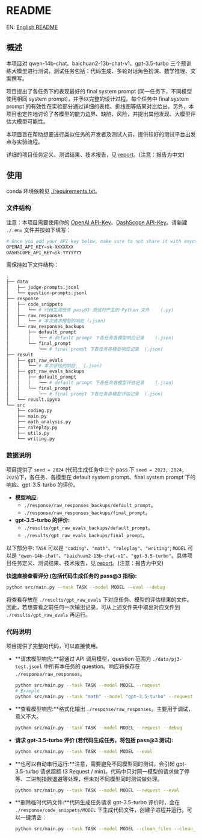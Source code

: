 # README

EN: [English README](README.md)

## 概述

本项目对 qwen-14b-chat、baichuan2-13b-chat-v1、gpt-3.5-turbo 三个预训练大模型进行测试，测试任务包括：代码生成、多轮对话角色扮演、数学推理、文案撰写。

项目提出了各任务下的表现最好的 final system prompt (同一任务下，不同模型使用相同 system prompt)，并予以完整的设计过程。每个任务中 final system prompt 的有效性在实验部分通过详细的表格、折线图等结果对比给出。另外，本项目也定性地讨论了各模型的能力边界、缺陷、风险，并提出其他发现、大模型评估大模型可能性。

本项目旨在帮助想要进行类似任务的开发者及测试人员，提供较好的测试平台出发点与实验流程。

详细的项目任务定义、测试结果、技术报告，见 [report](report.pdf)。(注意：报告为中文)


## 使用

conda 环境依赖见 [./requirements.txt](./requirements.txt)。

### 文件结构

注意：本项目需要使用你的 [OpenAI API-Key](https://platform.openai.com/docs/overview)、[DashScope API-Key](https://dashscope.aliyun.com/)。请新建 `./.env` 文件并按如下填写：

```python
# Once you add your API key below, make sure to not share it with anyone! The API key should remain private.
OPENAI_API_KEY=sk-XXXXXXX
DASHSCOPE_API_KEY=sk-YYYYYYY
```

需保持如下文件结构：

```sh
.
├── data
│   ├── judge-prompts.jsonl
│   └── question-prompts.jsonl
├── response
│   ├── code_snippets
│   │   └── # 代码生成任务 pass@3 测试时产生的 Python 文件	(.py)
│   ├── raw_responses
│   │   └── # 本次请求模型的响应	(.json)
│   └── raw_responses_backups
│       ├── default_prompt
│       │   └── # default prompt 下各任务各模型响应记录	(.json)
│       └── final_prompt
│           └── # final prompt 下各任务各模型响应记录	(.json)
├── result
│   ├── gpt_raw_evals
│   │   └── # 本次评估的响应	(.json)
│   ├── gpt_raw_evals_backups
│   │   ├── default_prompt
│   │   │   └── # default prompt 下各任务各模型评估记录	(.json)
│   │   └── final_prompt
│   │       └── # final prompt 下各任务各模型评估记录	(.json)
│   └── reuslt.ipynb
└── src
    ├── coding.py
    ├── main.py
    ├── math_analysis.py
    ├── roleplay.py
    ├── utils.py
    └── writing.py
```

### 数据说明

项目提供了 `seed = 2024` (代码生成任务中三个 pass 下 `seed = 2023, 2024, 2025`)下，各任务、各模型在 default system prompt、final system prompt 下的响应、gpt-3.5-turbo 的评价。

- **模型响应:**
  - `./response/raw_responses_backups/default_prompt`。
  -  `./response/raw_responses_backups/final_prompt`。
- **gpt-3.5-turbo 的评价:**
  -  `./results/gpt_raw_evals_backups/default_prompt`。
  -  `./results/gpt_raw_evals_backups/final_prompt`。

以下部分中: `TASK` 可以是 `"coding"`、`"math"`、`"roleplay"`、`"writing"`; `MODEL` 可以是 `"qwen-14b-chat"`、`"baichuan2-13b-chat-v1"`、`"gpt-3.5-turbo"`。具体项目任务定义、测试结果、技术报告，见 [report](report.pdf)。(注意：报告为中文)

**快速直接查看评分 (包括代码生成任务的 pass@3 指标):**

```sh
python src/main.py --task TASK --model MODEL --eval --debug
```

将查看存放在 `./results/gpt_raw_evals` 下对应任务、模型的评估结果的文件。因此，若想查看之前任何一次输出记录，可从上述文件夹中取出对应文件到 `./results/gpt_raw_evals` 再运行。

### 代码说明

项目提供了完整的代码，可以直接使用。

- **请求模型响应:**将通过 API 调用模型，question 范围为 `./data/pj3-test.jsonl` 中所有本任务的 question。响应将保存在 `./response/raw_responses`。

  ```sh
  python src/main.py --task TASK --model MODEL --request
  # Example
  python src/main.py --task "math" --model "gpt-3.5-turbo" --request
  ```

- **查看模型响应:**格式化输出 `./response/raw_responses`。主要用于调试，意义不大。

  ```sh
  python src/main.py --task TASK --model MODEL --request --debug
  ```


- **请求 gpt-3.5-turbo 评价 (若代码生成任务，将包括 pass@3 测试):**

  ```sh
  python src/main.py --task TASK --model MODEL --eval
  ```

- **也可以自动串行运行:**注意，需要避免不同模型同时测试，会引起 gpt-3.5-turbo 请求超额 (3 Request / min)。代码中只对同一模型的请求做了停等、二进制指数退避等处理，但未对不同模型同时测试做处理。

  ```sh
  python src/main.py --task TASK --model MODEL --request --eval
  ```

- **删除临时代码文件:**代码生成任务请求 gpt-3.5-turbo 评价时，会在 `./response/code_snippets/MODEL` 下生成代码文件，创建子进程并运行。可以一键清空：

  ```sh
  python src/main.py --task TASK --model MODEL --clean_files --clean_response_messages
  ```
